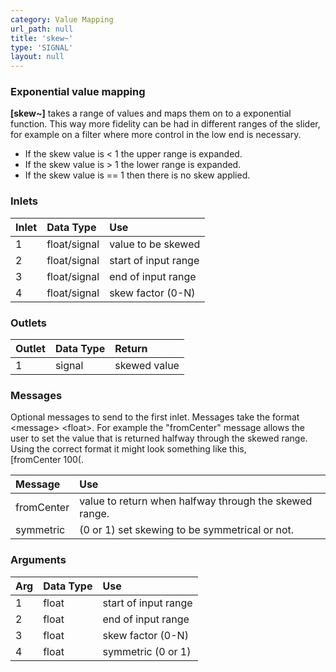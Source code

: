 ```yaml
---
category: Value Mapping
url_path: null
title: 'skew~'
type: 'SIGNAL'
layout: null
---
```


### Exponential value mapping

**[skew~]** takes a range of values and maps them on to a exponential function. This way more fidelity can be had in different ranges of the slider, for example on a filter where more control in the low end is necessary. 

- If the skew value is <  1 the upper range is expanded.
- If the skew value is >  1 the lower range is expanded.
- If the skew value is == 1 then there is no skew applied.

### Inlets

| Inlet | Data Type    | Use                  |
|:------|:-------------|:---------------------|
| 1     | float/signal | value to be skewed   |
| 2     | float/signal | start of input range |
| 3     | float/signal | end of input range   |
| 4     | float/signal | skew factor (0-N)    |


### Outlets

| Outlet | Data Type | Return       |
|:-------|:----------|:-------------|
| 1      | signal    | skewed value |

### Messages

Optional messages to send to the first inlet. Messages take the format \<message\> \<float\>. For example the "fromCenter" message allows the user to set the value that is returned halfway through the skewed range. Using the correct format it might look something like this,             
[fromCenter 100(.

| Message    | Use                                                    |
|:-----------|:-------------------------------------------------------|
| fromCenter | value to return when halfway through the skewed range. |
| symmetric  | (0 or 1) set skewing to be symmetrical or not.         |

### Arguments

| Arg | Data Type | Use                 |
|:----|:----------|:--------------------|
| 1   | float     | start of input range|
| 2   | float     | end of input range  |
| 3   | float     | skew factor (0-N)   |
| 4   | float     | symmetric (0 or 1)  |
